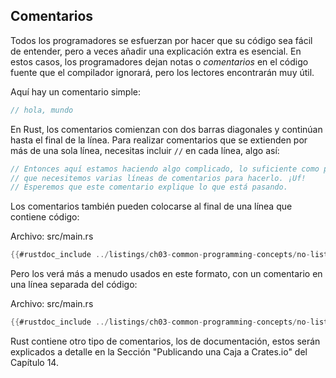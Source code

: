 ## Comentarios

Todos los programadores se esfuerzan por hacer que su código sea fácil de entender,
pero a veces añadir una explicación extra es esencial. En estos casos, los programadores
dejan notas o *comentarios* en el código fuente que el compilador ignorará, pero los lectores
encontrarán muy útil.

Aquí hay un comentario simple:

```rust
// hola, mundo
```

En Rust, los comentarios comienzan con dos barras diagonales y continúan hasta
el final de la línea. Para realizar comentarios que se extienden por más de una
sola línea, necesitas incluir `//` en cada línea, algo así:

```rust
// Entonces aquí estamos haciendo algo complicado, lo suficiente como para
// que necesitemos varias líneas de comentarios para hacerlo. ¡Uf!
// Esperemos que este comentario explique lo que está pasando.
```

Los comentarios también pueden colocarse al final de una línea que contiene código:

<span class="filename">Archivo: src/main.rs</span>

```rust
{{#rustdoc_include ../listings/ch03-common-programming-concepts/no-listing-24-comments-end-of-line/src/main.rs}}
```

Pero los verá más a menudo usados en este formato, con un comentario
en una línea separada del código:

<span class="filename">Archivo: src/main.rs</span>

```rust
{{#rustdoc_include ../listings/ch03-common-programming-concepts/no-listing-25-comments-above-line/src/main.rs}}
```

Rust contiene otro tipo de comentarios, los de documentación, estos serán explicados
a detalle en la Sección "Publicando una Caja a Crates.io" del Capítulo 14.
